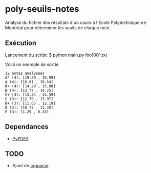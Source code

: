 poly-seuils-notes
=================

Analyse du fichier des résultats d'un cours à l'École Polytechnique de Montréal pour déterminer les seuils de chaque note.

Exécution
---------
Lancement du script:
	$ python main.py foo1001.txt

Voici un exemple de sortie:
```
32 notes analysees
A* (4): [19.29 , 19.99]
A (4): [16.81 , 18.64]
B+ (4): [14.29 , 15.80]
B (4): [13.77 , 14.25]
C+ (4): [13.34 , 13.59]
C (3): [12.79 , 13.07]
D+ (3): [11.65 , 12.19]
D (3): [10.72 , 11.38]
F (3): [1.29 , 6.33]
```


Dependances
-----------

  * [PyPDF2](http://mstamy2.github.io/PyPDF2/)


TODO
----

  * Ajout de [argparse](https://code.google.com/p/argparse/)